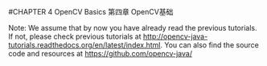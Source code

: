#CHAPTER 4 OpenCV Basics
第四章 OpenCV基础

Note: We assume that by now you have already read the previous tutorials. If not, please check previous tutorials at
http://opencv-java-tutorials.readthedocs.org/en/latest/index.html. You can also find the source code and resources at
https://github.com/opencv-java/